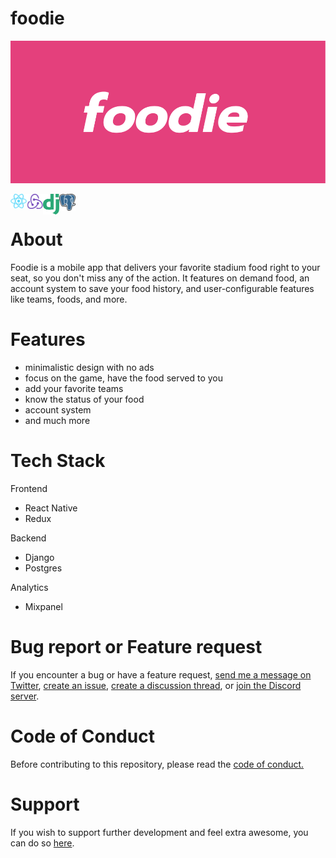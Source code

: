 # foodie

[![](https://github.com/kevbuh/foodie/blob/main/v0.0.1_logo.png)](https://kevinbuhler.com/)
<br />

<img align="left" alt="React Native" width="26px" src="https://github.com/kevbuh/foodie/blob/main/react-native-logo.png" />
<img align="left" alt="Redux" width="26px" src="https://github.com/kevbuh/foodie/blob/main/redux-logo.png" />
<img align="left" alt="Django" width="26px" src="https://github.com/kevbuh/foodie/blob/main/django-logo.png" />
<img align="left" alt="Postgres" width="26px" src="https://github.com/kevbuh/foodie/blob/main/postgres-logo.png" />
<br />

# About

Foodie is a mobile app that delivers your favorite stadium food right to your seat, so you don't miss any of the action. It features on demand food, an account system to save your food history, and user-configurable features like teams, foods, and more.

# Features

- minimalistic design with no ads
- focus on the game, have the food served to you
- add your favorite teams
- know the status of your food
- account system
- and much more

# Tech Stack

Frontend

- React Native
- Redux

Backend

- Django
- Postgres

Analytics

- Mixpanel

# Bug report or Feature request

If you encounter a bug or have a feature request, [send me a message on Twitter](https://twitter.com/kevinbuhler_), [create an issue](https://twitter.com/kevinbuhler_), [create a discussion thread](https://twitter.com/kevinbuhler_), or [join the Discord server](https://twitter.com/kevinbuhler_).

# Code of Conduct

Before contributing to this repository, please read the [code of conduct.](https://github.com/Miodec/monkeytype/blob/master/CODE_OF_CONDUCT.md)

# Support

If you wish to support further development and feel extra awesome, you can do so [here](https://twitter.com/kevinbuhler_).
